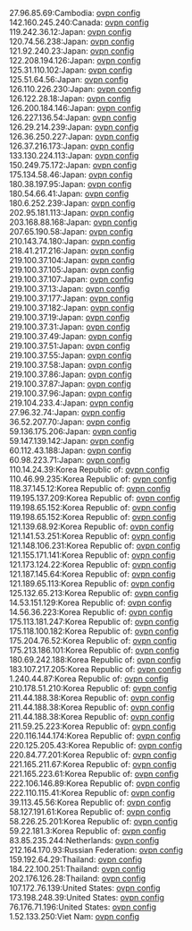 27.96.85.69:Cambodia: [ovpn config](vpn/27_96_85_69.ovpn)  
142.160.245.240:Canada: [ovpn config](vpn/142_160_245_240.ovpn)  
119.242.36.12:Japan: [ovpn config](vpn/119_242_36_12.ovpn)  
120.74.56.238:Japan: [ovpn config](vpn/120_74_56_238.ovpn)  
121.92.240.23:Japan: [ovpn config](vpn/121_92_240_23.ovpn)  
122.208.194.126:Japan: [ovpn config](vpn/122_208_194_126.ovpn)  
125.31.110.102:Japan: [ovpn config](vpn/125_31_110_102.ovpn)  
125.51.64.56:Japan: [ovpn config](vpn/125_51_64_56.ovpn)  
126.110.226.230:Japan: [ovpn config](vpn/126_110_226_230.ovpn)  
126.122.28.18:Japan: [ovpn config](vpn/126_122_28_18.ovpn)  
126.200.184.146:Japan: [ovpn config](vpn/126_200_184_146.ovpn)  
126.227.136.54:Japan: [ovpn config](vpn/126_227_136_54.ovpn)  
126.29.214.239:Japan: [ovpn config](vpn/126_29_214_239.ovpn)  
126.36.250.227:Japan: [ovpn config](vpn/126_36_250_227.ovpn)  
126.37.216.173:Japan: [ovpn config](vpn/126_37_216_173.ovpn)  
133.130.224.113:Japan: [ovpn config](vpn/133_130_224_113.ovpn)  
150.249.75.172:Japan: [ovpn config](vpn/150_249_75_172.ovpn)  
175.134.58.46:Japan: [ovpn config](vpn/175_134_58_46.ovpn)  
180.38.197.95:Japan: [ovpn config](vpn/180_38_197_95.ovpn)  
180.54.66.41:Japan: [ovpn config](vpn/180_54_66_41.ovpn)  
180.6.252.239:Japan: [ovpn config](vpn/180_6_252_239.ovpn)  
202.95.181.113:Japan: [ovpn config](vpn/202_95_181_113.ovpn)  
203.168.88.168:Japan: [ovpn config](vpn/203_168_88_168.ovpn)  
207.65.190.58:Japan: [ovpn config](vpn/207_65_190_58.ovpn)  
210.143.74.180:Japan: [ovpn config](vpn/210_143_74_180.ovpn)  
218.41.217.216:Japan: [ovpn config](vpn/218_41_217_216.ovpn)  
219.100.37.104:Japan: [ovpn config](vpn/219_100_37_104.ovpn)  
219.100.37.105:Japan: [ovpn config](vpn/219_100_37_105.ovpn)  
219.100.37.107:Japan: [ovpn config](vpn/219_100_37_107.ovpn)  
219.100.37.13:Japan: [ovpn config](vpn/219_100_37_13.ovpn)  
219.100.37.177:Japan: [ovpn config](vpn/219_100_37_177.ovpn)  
219.100.37.182:Japan: [ovpn config](vpn/219_100_37_182.ovpn)  
219.100.37.19:Japan: [ovpn config](vpn/219_100_37_19.ovpn)  
219.100.37.31:Japan: [ovpn config](vpn/219_100_37_31.ovpn)  
219.100.37.49:Japan: [ovpn config](vpn/219_100_37_49.ovpn)  
219.100.37.51:Japan: [ovpn config](vpn/219_100_37_51.ovpn)  
219.100.37.55:Japan: [ovpn config](vpn/219_100_37_55.ovpn)  
219.100.37.58:Japan: [ovpn config](vpn/219_100_37_58.ovpn)  
219.100.37.86:Japan: [ovpn config](vpn/219_100_37_86.ovpn)  
219.100.37.87:Japan: [ovpn config](vpn/219_100_37_87.ovpn)  
219.100.37.96:Japan: [ovpn config](vpn/219_100_37_96.ovpn)  
219.104.233.4:Japan: [ovpn config](vpn/219_104_233_4.ovpn)  
27.96.32.74:Japan: [ovpn config](vpn/27_96_32_74.ovpn)  
36.52.207.70:Japan: [ovpn config](vpn/36_52_207_70.ovpn)  
59.136.175.206:Japan: [ovpn config](vpn/59_136_175_206.ovpn)  
59.147.139.142:Japan: [ovpn config](vpn/59_147_139_142.ovpn)  
60.112.43.188:Japan: [ovpn config](vpn/60_112_43_188.ovpn)  
60.98.223.71:Japan: [ovpn config](vpn/60_98_223_71.ovpn)  
110.14.24.39:Korea Republic of: [ovpn config](vpn/110_14_24_39.ovpn)  
110.46.99.235:Korea Republic of: [ovpn config](vpn/110_46_99_235.ovpn)  
118.37.145.12:Korea Republic of: [ovpn config](vpn/118_37_145_12.ovpn)  
119.195.137.209:Korea Republic of: [ovpn config](vpn/119_195_137_209.ovpn)  
119.198.65.152:Korea Republic of: [ovpn config](vpn/119_198_65_152.ovpn)  
119.198.65.152:Korea Republic of: [ovpn config](vpn/119_198_65_152.ovpn)  
121.139.68.92:Korea Republic of: [ovpn config](vpn/121_139_68_92.ovpn)  
121.141.53.251:Korea Republic of: [ovpn config](vpn/121_141_53_251.ovpn)  
121.148.106.231:Korea Republic of: [ovpn config](vpn/121_148_106_231.ovpn)  
121.155.171.141:Korea Republic of: [ovpn config](vpn/121_155_171_141.ovpn)  
121.173.124.22:Korea Republic of: [ovpn config](vpn/121_173_124_22.ovpn)  
121.187.145.64:Korea Republic of: [ovpn config](vpn/121_187_145_64.ovpn)  
121.189.65.113:Korea Republic of: [ovpn config](vpn/121_189_65_113.ovpn)  
125.132.65.213:Korea Republic of: [ovpn config](vpn/125_132_65_213.ovpn)  
14.53.151.129:Korea Republic of: [ovpn config](vpn/14_53_151_129.ovpn)  
14.56.36.223:Korea Republic of: [ovpn config](vpn/14_56_36_223.ovpn)  
175.113.181.247:Korea Republic of: [ovpn config](vpn/175_113_181_247.ovpn)  
175.118.100.182:Korea Republic of: [ovpn config](vpn/175_118_100_182.ovpn)  
175.204.76.52:Korea Republic of: [ovpn config](vpn/175_204_76_52.ovpn)  
175.213.186.101:Korea Republic of: [ovpn config](vpn/175_213_186_101.ovpn)  
180.69.242.188:Korea Republic of: [ovpn config](vpn/180_69_242_188.ovpn)  
183.107.217.205:Korea Republic of: [ovpn config](vpn/183_107_217_205.ovpn)  
1.240.44.87:Korea Republic of: [ovpn config](vpn/1_240_44_87.ovpn)  
210.178.51.210:Korea Republic of: [ovpn config](vpn/210_178_51_210.ovpn)  
211.44.188.38:Korea Republic of: [ovpn config](vpn/211_44_188_38.ovpn)  
211.44.188.38:Korea Republic of: [ovpn config](vpn/211_44_188_38.ovpn)  
211.44.188.38:Korea Republic of: [ovpn config](vpn/211_44_188_38.ovpn)  
211.59.25.223:Korea Republic of: [ovpn config](vpn/211_59_25_223.ovpn)  
220.116.144.174:Korea Republic of: [ovpn config](vpn/220_116_144_174.ovpn)  
220.125.205.43:Korea Republic of: [ovpn config](vpn/220_125_205_43.ovpn)  
220.84.77.201:Korea Republic of: [ovpn config](vpn/220_84_77_201.ovpn)  
221.165.211.67:Korea Republic of: [ovpn config](vpn/221_165_211_67.ovpn)  
221.165.223.61:Korea Republic of: [ovpn config](vpn/221_165_223_61.ovpn)  
222.106.146.89:Korea Republic of: [ovpn config](vpn/222_106_146_89.ovpn)  
222.110.115.41:Korea Republic of: [ovpn config](vpn/222_110_115_41.ovpn)  
39.113.45.56:Korea Republic of: [ovpn config](vpn/39_113_45_56.ovpn)  
58.127.191.61:Korea Republic of: [ovpn config](vpn/58_127_191_61.ovpn)  
58.226.25.201:Korea Republic of: [ovpn config](vpn/58_226_25_201.ovpn)  
59.22.181.3:Korea Republic of: [ovpn config](vpn/59_22_181_3.ovpn)  
83.85.235.244:Netherlands: [ovpn config](vpn/83_85_235_244.ovpn)  
212.164.170.93:Russian Federation: [ovpn config](vpn/212_164_170_93.ovpn)  
159.192.64.29:Thailand: [ovpn config](vpn/159_192_64_29.ovpn)  
184.22.100.251:Thailand: [ovpn config](vpn/184_22_100_251.ovpn)  
202.176.126.28:Thailand: [ovpn config](vpn/202_176_126_28.ovpn)  
107.172.76.139:United States: [ovpn config](vpn/107_172_76_139.ovpn)  
173.198.248.39:United States: [ovpn config](vpn/173_198_248_39.ovpn)  
76.176.71.196:United States: [ovpn config](vpn/76_176_71_196.ovpn)  
1.52.133.250:Viet Nam: [ovpn config](vpn/1_52_133_250.ovpn)  

